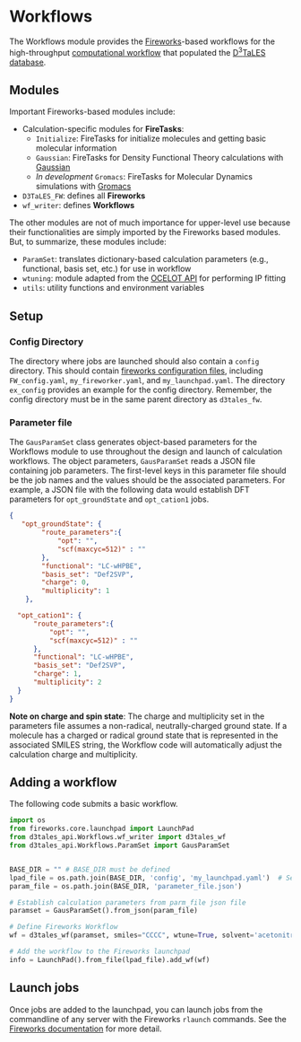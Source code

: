 # Workflows

The Workflows module provides the [Fireworks](https://materialsproject.github.io/fireworks/)-based workflows 
for the high-throughput [computational workflow](https://d3tales.as.uky.edu/docs/methodology/computational.html) 
that populated the [D<sup>3</sup>TaLES database](https://d3tales.as.uky.edu/database). 

## Modules 
Important Fireworks-based modules include: 

* Calculation-specific modules for **FireTasks**: 
  * `Initialize`: FireTasks for initialize molecules and getting basic molecular information 
  * `Gaussian`: FireTasks for Density Functional Theory calculations with [Gaussian](https://gaussian.com/)
  * _In development_ `Gromacs`: FireTasks for Molecular Dynamics simulations with [Gromacs](https://www.gromacs.org/)
* `D3TaLES_FW`: defines all **Fireworks** 
* `wf_writer`: defines **Workflows**

The other modules are not of much importance for upper-level use because their functionalities are simply imported
by the Fireworks based modules. But, to summarize, these modules include: 
* `ParamSet`: translates dictionary-based calculation parameters (e.g., functional, basis set, etc.) for use in workflow
* `wtuning`: module adapted from the [OCELOT API](https://caer200.github.io/ocelot_api/) for performing IP fitting 
* `utils`: utility functions and environment variables 


## Setup
### Config Directory 

The directory where jobs are launched should also contain a `config`
directory. This should contain [fireworks configuration files](https://materialsproject.github.io/fireworks/config_tutorial.html), 
including `FW_config.yaml`, `my_fireworker.yaml`, and `my_launchpad.yaml`. The directory
`ex_config` provides an example for the config directory. Remember, the config 
directory must be in the same parent directory as `d3tales_fw`.

### Parameter file
The `GausParamSet` class generates object-based parameters for the Workflows module to use throughout the design and launch
of calculation workflows. The object parameters, `GausParamSet` reads a JSON file containing job parameters. The first-level
keys in this parameter file should be the job names and the values should be the associated parameters. For example, 
a JSON file with the following data would establish DFT parameters for `opt_groundState` and `opt_cation1` jobs. 
```json
{
   "opt_groundState": {
        "route_parameters":{
            "opt": "",
            "scf(maxcyc=512)" : ""
        },
        "functional": "LC-wHPBE",
        "basis_set": "Def2SVP",
        "charge": 0,
        "multiplicity": 1
    },

  "opt_cation1": {
      "route_parameters":{
          "opt": "",
          "scf(maxcyc=512)" : ""
      },
      "functional": "LC-wHPBE",
      "basis_set": "Def2SVP",
      "charge": 1,
      "multiplicity": 2
  }
}
```

**Note on charge and spin state**: The charge and multiplicity set in the parameters file assumes a non-radical, 
neutrally-charged ground state. If a molecule has a charged or radical ground state that is represented in the 
associated SMILES string, the Workflow code will automatically adjust the calculation charge and multiplicity. 


## Adding a workflow

The following code submits a basic workflow. 

```python
import os
from fireworks.core.launchpad import LaunchPad
from d3tales_api.Workflows.wf_writer import d3tales_wf
from d3tales_api.Workflows.ParamSet import GausParamSet


BASE_DIR = "" # BASE_DIR must be defined 
lpad_file = os.path.join(BASE_DIR, 'config', 'my_launchpad.yaml')  # See notes about config directory 
param_file = os.path.join(BASE_DIR, 'parameter_file.json')

# Establish calculation parameters from parm_file json file
paramset = GausParamSet().from_json(param_file)

# Define Fireworks Workflow 
wf = d3tales_wf(paramset, smiles="CCCC", wtune=True, solvent='acetonitrile')

# Add the workflow to the Fireworks launchpad
info = LaunchPad().from_file(lpad_file).add_wf(wf)
```

## Launch jobs

Once jobs are added to the launchpad, you can launch jobs from the commandline of any server with the Fireworks
`rlaunch` commands. See the  [Fireworks documentation](https://materialsproject.github.io/fireworks/) for more detail. 
